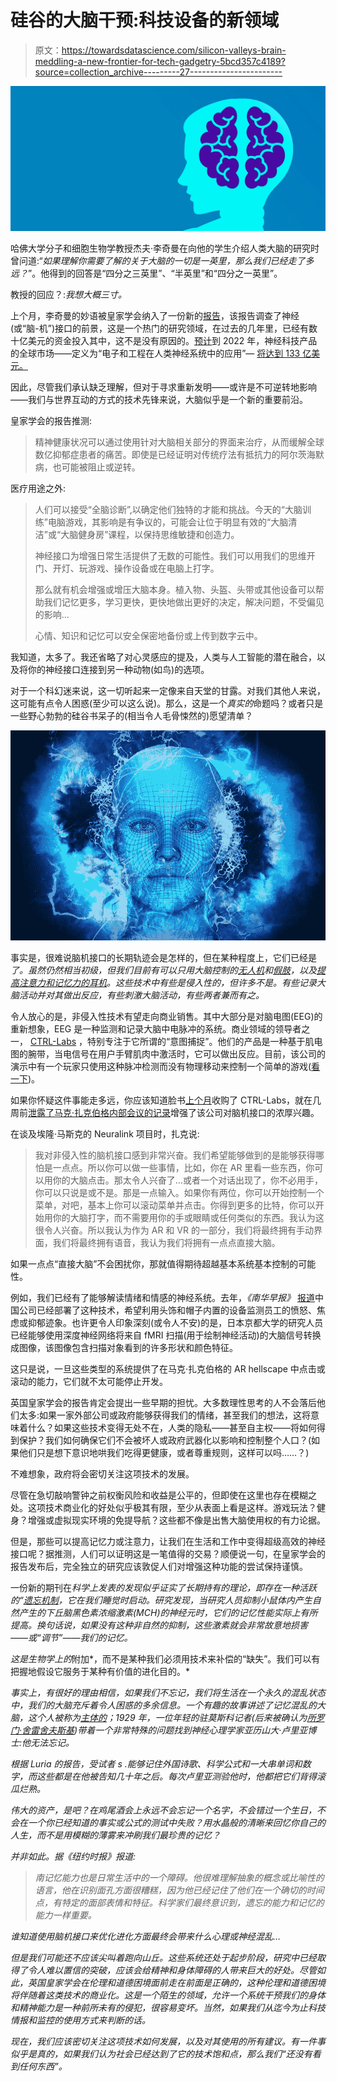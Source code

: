 # 硅谷的大脑干预:科技设备的新领域

> 原文：<https://towardsdatascience.com/silicon-valleys-brain-meddling-a-new-frontier-for-tech-gadgetry-5bcd357c4189?source=collection_archive---------27----------------------->

![](img/e4fb49aec246471261cefe951d8fa839.png)

哈佛大学分子和细胞生物学教授杰夫·李奇曼在向他的学生介绍人类大脑的研究时曾问道:“*如果理解你需要了解的关于大脑的一切是一英里，那么我们已经走了多远？*”。他得到的回答是“四分之三英里”、“半英里”和“四分之一英里”。

教授的回应？:*我想大概三寸。*

上个月，李奇曼的妙语被皇家学会纳入了一份新的[报告](https://royalsociety.org/topics-policy/projects/ihuman-perspective/)，该报告调查了神经(或“脑-机”)接口的前景，这是一个热门的研究领域，在过去的几年里，已经有数十亿美元的资金投入其中，这不是没有原因的。[预计](http://www.neurotechreports.com/pages/reportsumm.html)到 2022 年，神经科技产品的全球市场——定义为“电子和工程在人类神经系统中的应用”— [将达到 133 亿美元。](http://www.neurotechreports.com/pages/execsum.html)

因此，尽管我们承认缺乏理解，但对于寻求重新发明——或许是不可逆转地影响——我们与世界互动的方式的技术先锋来说，大脑似乎是一个新的重要前沿。

皇家学会的报告推测:

> 精神健康状况可以通过使用针对大脑相关部分的界面来治疗，从而缓解全球数亿抑郁症患者的痛苦。即使是已经证明对传统疗法有抵抗力的阿尔茨海默病，也可能被阻止或逆转。

医疗用途之外:

> 人们可以接受“全脑诊断”,以确定他们独特的才能和挑战。今天的“大脑训练”电脑游戏，其影响是有争议的，可能会让位于明显有效的“大脑清洁”或“大脑健身房”课程，以保持思维敏捷和创造力。
> 
> 神经接口为增强日常生活提供了无数的可能性。我们可以用我们的思维开门、开灯、玩游戏、操作设备或在电脑上打字。
> 
> 那么就有机会增强或增压大脑本身。植入物、头盔、头带或其他设备可以帮助我们记忆更多，学习更快，更快地做出更好的决定，解决问题，不受偏见的影响…
> 
> 心情、知识和记忆可以安全保密地备份或上传到数字云中。

我知道，太多了。我还省略了对心灵感应的提及，人类与人工智能的潜在融合，以及将你的神经接口连接到另一种动物(如鸟)的选项。

对于一个科幻迷来说，这一切听起来一定像来自天堂的甘露。对我们其他人来说，这可能有点令人困惑(至少可以这么说)。那么，这是一个*真实的*命题吗？或者只是一些野心勃勃的硅谷书呆子的(相当令人毛骨悚然的)愿望清单？

![](img/81a7d7f01d5c9d1b4fb43d39bfac946e.png)

事实是，很难说脑机接口的长期轨迹会是怎样的，但在某种程度上，它们已经是*了。虽然仍然相当初级，但我们目前有可以只用大脑控制的[无人机](https://phys.org/news/2017-10-drones-brain-computer-interface.html)和[假肢](https://medium.com/@neurogress/upgrading-human-artificial-limb-controlled-with-your-real-brain-470cf80d078f)，以及[提高注意力和记忆力的耳机](https://www.wearable-technologies.com/2018/11/humms-edge-headset-stimulates-brain-to-boost-memory-and-kicks-your-learning-speed-into-overdrive/)。这些技术中有些是侵入性的，但许多不是。有些记录大脑活动并对其做出反应，有些刺激大脑活动，有些两者兼而有之。*

令人放心的是，非侵入性技术有望走向商业销售。其中大部分是对脑电图(EEG)的重新想象，EEG 是一种监测和记录大脑中电脉冲的系统。商业领域的领导者之一， [CTRL-Labs](https://www.ctrl-labs.com/) ，特别专注于它所谓的“意图捕捉”。他们的产品是一种基于肌电图的腕带，当电信号在用户手臂肌肉中激活时，它可以做出反应。目前，该公司的演示中有一个玩家只使用这种脉冲检测而没有物理移动来控制一个简单的游戏([看一下](https://youtu.be/D8pB8sNBGlE))。

如果你怀疑这件事能走多远，你应该知道脸书[上个月](https://www.theverge.com/2019/9/23/20881032/facebook-ctrl-labs-acquisition-neural-interface-armband-ar-vr-deal)收购了 CTRL-Labs，就在几周前[泄露了马克·扎克伯格内部会议的记录](https://www.theverge.com/2019/10/1/20892354/mark-zuckerberg-full-transcript-leaked-facebook-meetings)增强了该公司对脑机接口的浓厚兴趣。

在谈及埃隆·马斯克的 Neuralink 项目时，扎克说:

> 我对非侵入性的脑机接口感到非常兴奋。我们希望能够做到的是能够获得哪怕是一点点。所以你可以做一些事情，比如，你在 AR 里看一些东西，你可以用你的大脑点击。那太令人兴奋了…或者一个对话出现了，你不必用手，你可以只说是或不是。那是一点输入。如果你有两位，你可以开始控制一个菜单，对吧，基本上你可以滚动菜单并点击。你得到更多的比特，你可以开始用你的大脑打字，而不需要用你的手或眼睛或任何类似的东西。我认为这很令人兴奋。所以我认为作为 AR 和 VR 的一部分，我们将最终拥有手动界面，我们将最终拥有语音，我认为我们将拥有一点点直接大脑。

如果一点点“直接大脑”不会困扰你，那就值得期待超越基本系统基本控制的可能性。

例如，我们已经有了能够解读情绪和情感的神经系统。去年，*《南华早报》* [报道](https://www.scmp.com/news/china/society/article/2143899/forget-facebook-leak-china-mining-data-directly-workers-brains)中国公司已经部署了这种技术，希望利用头饰和帽子内置的设备监测员工的愤怒、焦虑或抑郁迹象。也许更令人印象深刻(或令人不安)的是，日本京都大学的研究人员已经能够使用深度神经网络将来自 fMRI 扫描(用于绘制神经活动)的大脑信号转换成图像，该图像包含扫描对象看到的许多形状和颜色特征。

这只是说，一旦这些类型的系统提供了在马克·扎克伯格的 AR hellscape 中点击或滚动的能力，它们就不太可能停止开发。

英国皇家学会的报告肯定会提出一些早期的担忧。大多数理性思考的人不会落后他们太多:如果一家外部公司或政府能够获得我们的情绪，甚至我们的想法，这将意味着什么？如果这些技术变得无处不在，人类的隐私——甚至自主权——将如何得到保护？我们如何确保它们不会被坏人或政府武器化以影响和控制整个人口？(如果他们只是想下意识地哄我们吃得更健康，或者尊重规则，这样可以吗……？)

不难想象，政府将会密切关注这项技术的发展。

尽管在急切敲响警钟之前权衡风险和收益是公平的，但即使在这里也存在模糊之处。这项技术商业化的好处似乎极其有限，至少从表面上看是这样。游戏玩法？健身？增强或虚拟现实环境的免提导航？这些都不像是出售大脑使用权的有力论据。

但是，那些可以提高记忆力或注意力，让我们在生活和工作中变得超级高效的神经接口呢？据推测，人们可以证明这是一笔值得的交易？顺便说一句，在皇家学会的报告发布后，完全独立的研究应该敦促人们对增强这种功能的尝试保持谨慎。

一份新的期刊在[](https://science.sciencemag.org/content/365/6459/1308)*科学上发表的发现似乎证实了长期持有的理论，即存在一种活跃的“[遗忘机制](https://www.nytimes.com/2017/02/02/science/sleep-memory-brain-forgetting.html?module=inline)，它在我们睡觉时启动。研究发现，当研究人员抑制小鼠体内产生自然产生的下丘脑黑色素浓缩激素(MCH)的神经元时，它们的记忆性能实际上有所提高。换句话说，如果没有这种非自然的抑制，这些激素就会非常故意地损害——或“调节”——我们的记忆。*

*这是生物学上的*附加*，而不是某种我们必须用技术来补偿的“缺失”。我们可以有把握地假设它服务于某种有价值的进化目的。*

*事实上，有很好的理由相信，如果我们不忘记，我们将生活在一个永久的混乱状态中，我们的大脑充斥着令人困惑的多余信息。一个有趣的故事讲述了记忆混乱的大脑，这个人被称为[主体的](https://www.nytimes.com/2019/09/19/science/brain-memory-forgetting-mind.html)；1929 年，一位年轻的驻莫斯科记者(后来被确认为[所罗门·舍雷舍夫斯基](https://www.newyorker.com/books/page-turner/the-mystery-of-s-the-man-with-an-impossible-memory))带着一个非常特殊的问题找到神经心理学家亚历山大·卢里亚博士:他无法忘记。*

*根据 Luria 的报告，受试者 s .能够记住外国诗歌、科学公式和一大串单词和数字，而这些都是在他被告知几十年之后。每次卢里亚测验他时，他都把它们背得滚瓜烂熟。*

*伟大的资产，是吧？在鸡尾酒会上永远不会忘记一个名字，不会错过一个生日，不会在一个你已经知道的事实或公式的测试中失败？用水晶般的清晰来回忆你自己的人生，而不是用模糊的薄雾来冲刷我们最珍贵的记忆？*

*并非如此。据《纽约时报》报道:*

> *南记忆能力也是日常生活中的一个障碍。他很难理解抽象的概念或比喻性的语言，他在识别面孔方面很糟糕，因为他已经记住了他们在一个确切的时间点，有特定的面部表情和特征。科学家们最终意识到，遗忘的能力和记忆的能力一样重要。*

*谁知道使用脑机接口来优化进化方面最终会带来什么心理或神经混乱…*

*但是我们可能还不应该尖叫着跑向山丘。这些系统还处于起步阶段，研究中已经取得了令人难以置信的突破，应该会给精神和身体障碍的人带来巨大的好处。尽管如此，英国皇家学会在伦理和道德困境面前走在前面是正确的，这种伦理和道德困境将伴随着这类技术的商业化。这是一个陌生的领域，允许一个系统干预我们的身体和精神能力是一种前所未有的侵犯，很容易变坏。当然，如果我们从迄今为止科技情报和监控的使用方式来判断的话。*

*现在，我们应该密切关注这项技术如何发展，以及对其使用的所有建议。有一件事似乎是真的，如果我们认为社会已经达到了它的技术饱和点，那么我们“还没有看到任何东西”。*